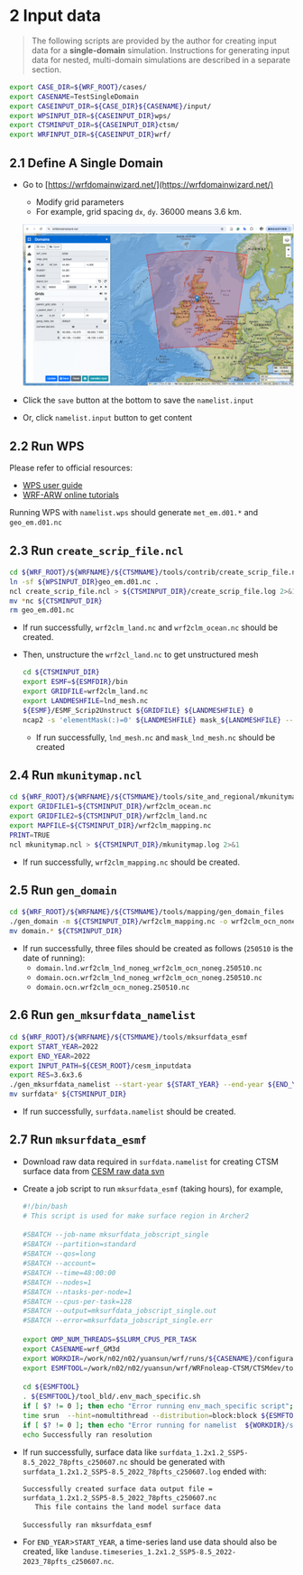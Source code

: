 # 2 Input data

> The following scripts are provided by the author for creating input data for a **single-domain** simulation. Instructions for generating input data for nested, multi-domain simulations are described in a separate section.

```bash
export CASE_DIR=${WRF_ROOT}/cases/
export CASENAME=TestSingleDomain
export CASEINPUT_DIR=${CASE_DIR}${CASENAME}/input/
export WPSINPUT_DIR=${CASEINPUT_DIR}wps/
export CTSMINPUT_DIR=${CASEINPUT_DIR}ctsm/
export WRFINPUT_DIR=${CASEINPUT_DIR}wrf/
```



## 2.1 Define A Single Domain

- Go to [https://wrfdomainwizard.net/](https://wrfdomainwizard.net/)

  - Modify grid parameters
  - For example, grid spacing `dx`, `dy`. 36000 means 3.6 km. 

  ![single_domain](images/single_domain.png)

- Click the `save` button at the bottom to save the `namelist.input` 
- Or, click `namelist.input` button to get content

## 2.2 Run WPS

Please refer to official resources:

- [WPS user guide](https://www2.mmm.ucar.edu/wrf/users/wrf_users_guide/build/html/wps.html)
- [WRF-ARW online tutorials](https://www2.mmm.ucar.edu/wrf/OnLineTutorial/)

Running WPS with `namelist.wps` should generate `met_em.d01.*` and `geo_em.d01.nc`

## 2.3 Run `create_scrip_file.ncl`

```bash
cd ${WRF_ROOT}/${WRFNAME}/${CTSMNAME}/tools/contrib/create_scrip_file.ncl/
ln -sf ${WPSINPUT_DIR}geo_em.d01.nc .
ncl create_scrip_file.ncl > ${CTSMINPUT_DIR}/create_scrip_file.log 2>&1
mv *nc ${CTSMINPUT_DIR}
rm geo_em.d01.nc
```

- If run successfully, `wrf2clm_land.nc` and `wrf2clm_ocean.nc` should be created.

- Then, unstructure the `wrf2cl_land.nc` to get unstructured mesh

  ```bash
  cd ${CTSMINPUT_DIR}
  export ESMF=${ESMFDIR}/bin
  export GRIDFILE=wrf2clm_land.nc
  export LANDMESHFILE=lnd_mesh.nc
  ${ESMF}/ESMF_Scrip2Unstruct ${GRIDFILE} ${LANDMESHFILE} 0
  ncap2 -s 'elementMask(:)=0' ${LANDMESHFILE} mask_${LANDMESHFILE} --overwrite
  ```

  - If run successfully, `lnd_mesh.nc` and `mask_lnd_mesh.nc` should be created

## 2.4 Run `mkunitymap.ncl`

```bash
cd ${WRF_ROOT}/${WRFNAME}/${CTSMNAME}/tools/site_and_regional/mkunitymap.ncl/
export GRIDFILE1=${CTSMINPUT_DIR}/wrf2clm_ocean.nc
export GRIDFILE2=${CTSMINPUT_DIR}/wrf2clm_land.nc
export MAPFILE=${CTSMINPUT_DIR}/wrf2clm_mapping.nc
PRINT=TRUE
ncl mkunitymap.ncl > ${CTSMINPUT_DIR}/mkunitymap.log 2>&1
```

- If run successfully, `wrf2clm_mapping.nc` should be created.

## 2.5 Run `gen_domain`

```bash
cd ${WRF_ROOT}/${WRFNAME}/${CTSMNAME}/tools/mapping/gen_domain_files
./gen_domain -m ${CTSMINPUT_DIR}/wrf2clm_mapping.nc -o wrf2clm_ocn_noneg -l wrf2clm_lnd_noneg > ${runs_ctsm}/gen_domain.log 2>&1
mv domain.* ${CTSMINPUT_DIR}
```

- If run successfully, three files should be created as follows (`250510` is the date of running):
  - `domain.lnd.wrf2clm_lnd_noneg_wrf2clm_ocn_noneg.250510.nc`
  - `domain.ocn.wrf2clm_lnd_noneg_wrf2clm_ocn_noneg.250510.nc`
  - `domain.ocn.wrf2clm_ocn_noneg.250510.nc`

## 2.6 Run `gen_mksurfdata_namelist`

```bash
cd ${WRF_ROOT}/${WRFNAME}/${CTSMNAME}/tools/mksurfdata_esmf
export START_YEAR=2022
export END_YEAR=2022
export INPUT_PATH=${CESM_ROOT}/cesm_inputdata
export RES=3.6x3.6
./gen_mksurfdata_namelist --start-year ${START_YEAR} --end-year ${END_YEAR} --res ${RES} --model-mesh ${runs_ctsm}/${LANDMESHFILE} --rawdata-dir ${INPUT_PATH} --model-mesh-nx 60 --model-mesh-ny 81 > gen_mksurfdata_namelist.log 2>&1
mv surfdata* ${CTSMINPUT_DIR}
```

- If run successfully, `surfdata.namelist` should be created.

## 2.7 Run `mksurfdata_esmf`

- Download raw data required in `surfdata.namelist` for creating CTSM surface data from [CESM raw data svn](https://svn-ccsm-inputdata.cgd.ucar.edu/trunk/inputdata/lnd/clm2/rawdata/)

- Create a job script to run `mksurfdata_esmf` (taking hours), for example, 

  ```bash
  #!/bin/bash
  # This script is used for make surface region in Archer2
  
  #SBATCH --job-name mksurfdata_jobscript_single
  #SBATCH --partition=standard
  #SBATCH --qos=long
  #SBATCH --account=
  #SBATCH --time=48:00:00
  #SBATCH --nodes=1
  #SBATCH --ntasks-per-node=1
  #SBATCH --cpus-per-task=128
  #SBATCH --output=mksurfdata_jobscript_single.out
  #SBATCH --error=mksurfdata_jobscript_single.err
  
  export OMP_NUM_THREADS=$SLURM_CPUS_PER_TASK
  export CASENAME=wrf_GM3d
  export WORKDIR=/work/n02/n02/yuansun/wrf/runs/${CASENAME}/configuration/CTSM
  export ESMFTOOL=/work/n02/n02/yuansun/wrf/WRFnoleap-CTSM/CTSMdev/tools/mksurfdata_esmf
  
  cd ${ESMFTOOL}
  . ${ESMFTOOL}/tool_bld/.env_mach_specific.sh
  if [ $? != 0 ]; then echo "Error running env_mach_specific script"; exit -4; fi 
  time srun  --hint=nomultithread --distribution=block:block ${ESMFTOOL}/tool_bld/mksurfdata < ${WORKDIR}/surfdata.namelist 
  if [ $? != 0 ]; then echo "Error running for namelist  ${WORKDIR}/surfdata.namelist"; exit -4; fi 
  echo Successfully ran resolution
  ```

- If run successfully, surface data like `surfdata_1.2x1.2_SSP5-8.5_2022_78pfts_c250607.nc` should be generated with `surfdata_1.2x1.2_SSP5-8.5_2022_78pfts_c250607.log` ended with:

  ```
  Successfully created surface data output file = surfdata_1.2x1.2_SSP5-8.5_2022_78pfts_c250607.nc
     This file contains the land model surface data
  
  Successfully ran mksurfdata_esmf
  ```

- For `END_YEAR`>`START_YEAR`, a time-series land use data should also be created, like `landuse.timeseries_1.2x1.2_SSP5-8.5_2022-2023_78pfts_c250607.nc`.

